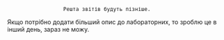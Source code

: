                       Решта звітів будуть пізніше.
Якщо потрібно додати більший опис до лабораторних, то зроблю це в інший день, зараз не можу.

